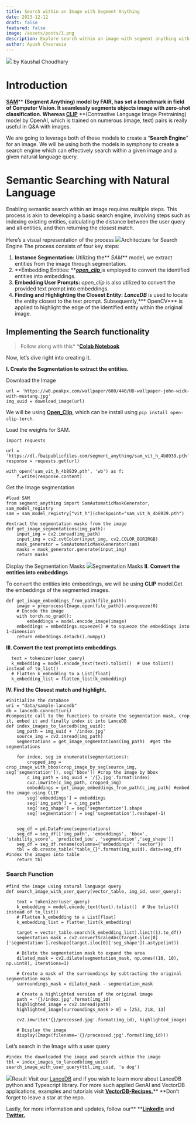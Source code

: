 ```yaml
---
title: Search within an Image with Segment Anything
date: 2023-12-12
draft: false
featured: false
image: /assets/posts/1.png
description: Explore search within an image with segment anything with practical insights and expert guidance from the LanceDB team.
author: Ayush Chaurasia
---
```

![](https://miro.medium.com/v2/resize:fit:1400/1*xPo7B0KrVUBKcmDNHJ_n0Q.png)
by Kaushal Choudhary

# Introduction

[**SAM**](https://github.com/facebookresearch/segment-anything)** **(Segment Anything) model by FAIR, has set a benchmark in field of Computer Vision. It seamlessly segments objects image with zero-shot classification. Whereas [**CLIP**](https://github.com/openai/CLIP)** **(Contrastive Language Image Pretraining) model by OpenAI, which is trained on numerous (image, text) pairs is really useful in Q&A with images.

We are going to leverage both of these models to create a “**Search Engine**” for an image. We will be using both the models in symphony to create a search engine which can effectively search within a given image and a given natural language query.

# Semantic Searching with Natural Language

Enabling semantic search within an image requires multiple steps. This process is akin to developing a basic search engine, involving steps such as indexing existing entities, calculating the distance between the user query and all entities, and then returning the closest match.

Here’s a visual representation of the process
![](https://miro.medium.com/v2/resize:fit:2000/1*32siuOjQamsOWzxmH1ZxDg.png)Architecture for Search Engine
The process consists of four key steps:

1. **Instance Segmentation:** Utilizing the** *SAM*** model, we extract entities from the image through segmentation.
2. **Embedding Entities: **[***open_clip*** ](https://github.com/mlfoundations/open_clip)is employed to convert the identified entities into embeddings.
3. **Embedding User Prompts:** *open_clip* is also utilized to convert the provided text prompt into embeddings.
4. **Finding and Highlighting the Closest Entity:** ***LanceDB*** is used to locate the entity closest to the text prompt. Subsequently,*** OpenCV*** is applied to highlight the edge of the identified entity within the original image.

## Implementing the Search functionality

> Follow along with this* *[**Colab Notebook**](https://colab.research.google.com/github/lancedb/vectordb-recipes/blob/main/examples/search-within-images-with-sam-and-clip/main.ipynb)

Now, let’s dive right into creating it.

**I. Create the Segmentation to extract the entities.**

Download the Image

    url = 'https://w0.peakpx.com/wallpaper/600/440/HD-wallpaper-john-wick-with-mustang.jpg'
    img_uuid = download_image(url)
    

We will be using [**Open_Clip**](https://github.com/mlfoundations/open_clip), which can be install using `pip install open-clip-torch`.

Load the weights for SAM.

    import requests
    
    url = 'https://dl.fbaipublicfiles.com/segment_anything/sam_vit_h_4b8939.pth'
    response = requests.get(url)
    
    with open('sam_vit_h_4b8939.pth', 'wb') as f:
        f.write(response.content)
    

Get the Image segmentation

    #load SAM
    from segment_anything import SamAutomaticMaskGenerator, sam_model_registry
    sam = sam_model_registry["vit_h"](checkpoint="sam_vit_h_4b8939.pth")
    
    #extract the segmentation masks from the image
    def get_image_segmentations(img_path):
        input_img = cv2.imread(img_path)
        input_img = cv2.cvtColor(input_img, cv2.COLOR_BGR2RGB)
        mask_generator = SamAutomaticMaskGenerator(sam)
        masks = mask_generator.generate(input_img)
        return masks
    

Display the Segmentation Masks
![](https://miro.medium.com/v2/resize:fit:1400/1*P-c2e5YZk2Z_AUnmyMsnfw.png)Segmentation Masks
**II**. **Convert the entities into embeddings**

To convert the entities into embeddings, we will be using **CLIP** model.Get the embeddings of the segmented images.

    def get_image_embeddings_from_path(file_path):
        image = preprocess(Image.open(file_path)).unsqueeze(0)
        # Encode the image
        with torch.no_grad():
            embeddings = model.encode_image(image)
        embeddings = embeddings.squeeze() # to squeeze the embeddings into 1-dimension
        return embeddings.detach().numpy()
    

**III. Convert the text prompt into embeddings**.

      text = tokenizer(user_query)
      k_embedding = model.encode_text(text).tolist()  # Use tolist() instead of to_list()
      # Flatten k_embedding to a List[float]
      k_embedding_list = flatten_list(k_embedding)

**IV. Find the Closest match and highlight.**

    #initialize the database
    uri = "data/sample-lancedb"
    db = lancedb.connect(uri)
    #composite call to the functions to create the segmentation mask, crop it, embed it and finally index it into LanceDB
    def index_images_to_lancedb(img_uuid):
        img_path = img_uuid + '/index.jpg'
        source_img = cv2.imread(img_path)
        segmentations = get_image_segmentations(img_path)  #get the segmentations
        
        for index, seg in enumerate(segmentations):
            cropped_img = crop_image_with_bbox(crop_image_by_seg(source_img, seg['segmentation']), seg['bbox']) #crop the image by bbox
            c_img_path = img_uuid + '/{}.jpg'.format(index)
            cv2.imwrite(c_img_path, cropped_img)
            embeddings = get_image_embeddings_from_path(c_img_path) #embed the image using CLIP
            seg['embeddings'] = embeddings
            seg['img_path'] = c_img_path
            seg['seg_shape'] = seg['segmentation'].shape
            seg['segmentation'] = seg['segmentation'].reshape(-1)
    
    
        seg_df = pd.DataFrame(segmentations)
        seg_df = seg_df[['img_path', 'embeddings', 'bbox', 'stability_score', 'predicted_iou', 'segmentation','seg_shape']]
        seg_df = seg_df.rename(columns={"embeddings": "vector"})
        tbl = db.create_table("table_{}".format(img_uuid), data=seg_df) #index the images into table
        return tbl
    

### Search Function

    #find the image using natural language query
    def search_image_with_user_query(vector_table, img_id, user_query):
    
        text = tokenizer(user_query)
        k_embedding = model.encode_text(text).tolist()  # Use tolist() instead of to_list()
        # Flatten k_embedding to a List[float]
        k_embedding_list = flatten_list(k_embedding)
    
        target = vector_table.search(k_embedding_list).limit(1).to_df()
        segmentation_mask = cv2.convertScaleAbs(target.iloc[0]['segmentation'].reshape(target.iloc[0]['seg_shape']).astype(int))
    
        # Dilate the segmentation mask to expand the area
        dilated_mask = cv2.dilate(segmentation_mask, np.ones((10, 10), np.uint8), iterations=1)
    
        # Create a mask of the surroundings by subtracting the original segmentation mask
        surroundings_mask = dilated_mask - segmentation_mask
    
        # Create a highlighted version of the original image
        path = '{}/index.jpg'.format(img_id)
        highlighted_image = cv2.imread(path)
        highlighted_image[surroundings_mask > 0] = [253, 218, 13]
    
        cv2.imwrite('{}/processed.jpg'.format(img_id), highlighted_image)
    
        # Display the image
        display(Image(filename='{}/processed.jpg'.format(img_id)))
    

Let’s search in the Image with a user query

    #index the downloaded the image and search within the image
    tbl = index_images_to_lancedb(img_uuid)
    search_image_with_user_query(tbl,img_uuid, 'a dog')

![](https://miro.medium.com/v2/resize:fit:1400/1*Ob_qPZfmCfVX-J3SAXYTCA.png)Result
Visit our [LanceDB](https://github.com/lancedb/lancedb) and if you wish to learn more about LanceDB python and Typescript library.
For more such applied GenAI and VectorDB applications, examples and tutorials visit [**VectorDB-Recipes.**](https://github.com/lancedb/vectordb-recipes/tree/main)** **Don’t forget to leave a star at the repo.

Lastly, for more information and updates, follow our** **[**LinkedIn**](https://www.linkedin.com/company/lancedb/) and [**Twitter.**](https://twitter.com/lancedb)

